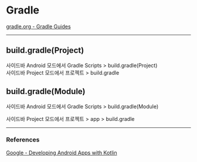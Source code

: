 # Gradle

[gradle.org - Gradle Guides](https://gradle.org/guides/)


---


## build.gradle(Project)

사이드바 Android 모드에서 Gradle Scripts > build.gradle(Project)  
사이드바 Project 모드에서 프로젝트 > build.gradle  


## build.gradle(Module)

사이드바 Android 모드에서 Gradle Scripts > build.gradle(Module)  

사이드바 Project 모드에서 프로젝트 > app > build.gradle



---

### References
[Google - Developing Android Apps with Kotlin](https://www.udacity.com/course/developing-android-apps-with-kotlin--ud9012)    

